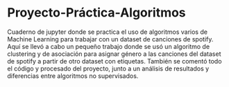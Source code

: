 # Proyecto-Práctica-Algoritmos
Cuaderno de jupyter donde se practica el uso de algoritmos varios de Machine Learning para trabajar con un dataset de canciones de spotify.
Aquí se llevó a cabo un pequeño trabajo donde se usó un algoritmo de clustering y de asociación para asignar género a las canciones del dataset de spotify a partir de otro dataset con etiquetas.
También se comentó todo el código y procesado del proyecto, junto a un análisis de resultados y diferencias entre algoritmos no supervisados.
